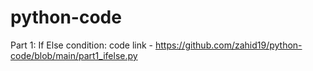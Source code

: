 # python-code
Part 1: If Else condition: code link - https://github.com/zahid19/python-code/blob/main/part1_ifelse.py
